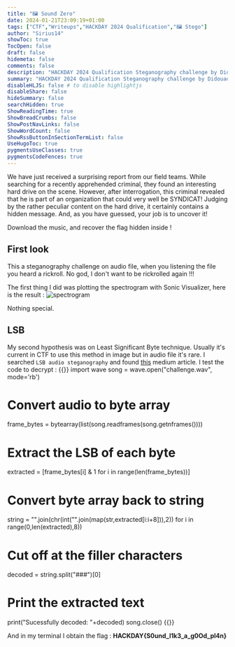 ```yaml
---
title: "🖼️ Sound Zero"
date: 2024-01-21T23:09:19+01:00
tags: ["CTF","Writeups","HACKDAY 2024 Qualification","🖼️ Stego"]
author: "Sirius14"
showToc: true
TocOpen: false
draft: false
hidemeta: false
comments: false
description: "HACKDAY 2024 Qualification Steganography challenge by Didouad"
summary: "HACKDAY 2024 Qualification Steganography challenge by Didouad"
disableHLJS: false # to disable highlightjs
disableShare: false
hideSummary: false
searchHidden: true
ShowReadingTime: true
ShowBreadCrumbs: false
ShowPostNavLinks: false
ShowWordCount: false
ShowRssButtonInSectionTermList: false
UseHugoToc: true
pygmentsUseClasses: true
pygmentsCodeFences: true
---
```


We have just received a surprising report from our field teams. While searching for a recently apprehended criminal, they found an interesting hard drive on the scene. However, after interrogation, this criminal revealed that he is part of an organization that could very well be SYNDICAT! Judging by the rather peculiar content on the hard drive, it certainly contains a hidden message. And, as you have guessed, your job is to uncover it! 

Download the music, and recover the flag hidden inside !

## First look

This a steganography challenge on audio file, when you listening the file you heard a rickroll. No god, I don't want to be rickrolled again !!!

The first thing I did was plotting the spectrogram with Sonic Visualizer, here is the result :
![spectrogram](/Sirius14_Blog/img/writeups/sound_zero_1.png)

Nothing special.

## LSB 

My second hypothesis was on Least Significant Byte technique. Usually it's current in CTF to use this method in image but in audio file it's rare.
I searched `LSB audio steganography` and found [this](https://sumit-arora.medium.com/audio-steganography-the-art-of-hiding-secrets-within-earshot-part-2-of-2-c76b1be719b3) medium article. I test the code to decrypt :
{{<highlight txt>}}
import wave
song = wave.open("challenge.wav", mode='rb')
# Convert audio to byte array
frame_bytes = bytearray(list(song.readframes(song.getnframes())))

# Extract the LSB of each byte
extracted = [frame_bytes[i] & 1 for i in range(len(frame_bytes))]
# Convert byte array back to string
string = "".join(chr(int("".join(map(str,extracted[i:i+8])),2)) for i in range(0,len(extracted),8))
# Cut off at the filler characters
decoded = string.split("###")[0]

# Print the extracted text
print("Sucessfully decoded: "+decoded)
song.close()
{{</highlight>}}

And in my terminal I obtain the flag : __HACKDAY{S0und_l1k3_a_g0Od_pl4n}__